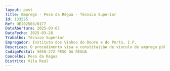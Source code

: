 ```yaml
--- 
layout: post
title: Emprego - Peso da Régua - Técnico Superior
Id: 133525
Ref: OE202503/0177
DataAbertura: 2025-03-07
DataFecho: 2025-03-28
Trabalho: Técnico Superior
Empregador: Instituto dos Vinhos do Douro e do Porto, I.P.
Descricao: O procedimento visa a constituição de vínculo de emprego público na modalidade de contrato de trabalho em funções públicas por tempo indeterminado, para os seguintes seis (6) postos de trabalho Ref.ª A  Um (1) Técnico Superior para o Serviço de Parcelas de Vinha.Ref.ª B  Um (1) Técnico Superior para o Serviço de Sistemas de Informação e Comunicação.Ref.ª C  Um (1) Técnico Superior para o Gabinete de Apoio ao Conselho Diretivo.Ref.ª D  Um (1) Técnico Superior para o Serviço de Laboratório.Ref.ª E  Um (1) Técnico Superior para o Serviço Prova.Ref.ª F  Um (1) Técnico Superior para o Serviço de Promoção e Comunicação.Locais de trabalho. As funções serão exercidas nas instalações do IVDP, IP na sede em Peso da Régua e na Delegação do Porto, de acordo com as referências a seguir indicadas  Ref.ª A  Sede na Rua dos Camilos, 90, 5050 272 Peso da Régua.Ref.ª B  Sede na Rua dos Camilos, 90, 5050 272 Peso da Régua.Ref.ª C  Sede na Rua dos Camilos, 90, 5050 272 Peso da Régua.Ref.ª D  Delegação na Rua de Ferreira Borges, 27, 4050 253 Porto.Ref.ª E  Delegação na Rua de Ferreira Borges, 27, 4050 253 Porto.Ref.ª F  Delegação na Rua de Ferreira Borges, 27, 4050 253 Porto.Os postos de trabalho caraterizam se pelo exercício de funções de grau de complexidade funcional 3, enquadráveis no conteúdo funcional da carreira geral de técnico superior, nos termos do mapa anexo a que se refere o n.º 2 do artigo 88.º da LTFP, para a realização das atividades infra identificadas para cada uma das referências. Ref.ª A  Um (1) Técnico Superior para o Serviço de Parcelas de Vinha.Exercício de funções no Serviço de Parcelas de Vinha, unidade orgânica de segundo nível, na dependência da Direção de Serviços de Fiscalização e de Controlo, com as competências previstas no ponto 3.2. da Deliberação n.º 1791 2013, publicada no Diário da República, 2.ª série, N.º 192, de 4 de outubro, que integra o conjunto de atividades identificadas no respetivo perfil de competências, a saber  a) Assegurar a atualização e gestão do ficheiro das parcelas de vinha, e a respetiva emissão das fichas de exploração e das autorizações de produção para as entidades parcelas com direito à produção de vinhos do Porto e do Douro  b) Processar vistorias, analisar e processar a informação recolhida no campo, definir a situação legal das novas parcelas, de forma a obter a respetiva classificação e enquadramento da produção na correspondente DO (Denominação de Origem)  c) Aperfeiçoar e desenvolver as aplicações informáticas utilizadas pelo serviço de parcelas de vinha, nomeadamente o Portal do Viticultor e Geoportal do Cadastro Vitivinícola  d) Analisar e definir os enquadramentos legais e a aptidão para a atribuição da DO Porto e DO Douro das parcelas de vinha, de acordo com as normas em vigor, designadamente a Portaria n.º 413 2001, de 18 de abril, o Decreto Lei n.º 173 2009, de 3 de agosto e subsequentes  e) Analisar, corrigir, importar exportar e efetuar o pós processamento de ficheiros GPS, análise e processamento da informação geográfica georreferenciada, recolhida no campo com recetores GPS (global positioning system  sistema de posicionamento global), de forma a definir a geometria, a área e a localização das parcelas de vinha  f) Acompanhar a recolha de dados no terreno de forma a garantir que o processo de recolha de dados de campo decorre da forma planeada e que são cumpridos os procedimentos definidos, efetuando o controlo dos dados obtidos, de forma a possibilitar correções e alterações sempre que necessário  g) Controlar e auditar o processo de levantamento de campo  h) Avaliar, validar e integrar os dados do boletim de campo e do ficheiro de GPS nos aplicativos de gestão das parcelas de vinha  i) Atender viticultores, com resposta a reclamações e a pedidos de esclarecimentos, onde se torna necessário responder de forma expedita, quer presencialmente quer por escrito, a todas as reclamações e pedidos de esclarecimento relacionados com processos de vistoria, quer em termos de resultados como de procedimentos  j) Manter e gerir o SIG (Sistema de Informação Geográfica) implementado no IVDP, com a integração dos dados cadastrais em geodatabases, atualização e correção dos dados existentes e interligação com outras fontes de informação georreferenciada  j) Formação contínua externa aos agentes económicos e interna aos fiscais de campo  l) Assegurar a articulação da gestão do potencial vitícola da RDD (Região Demarcada do Douro), com os organismos do Ministério da Agricultura com competências na vinha e vinho  m) Desenvolver projetos de natureza técnico científica e propor e desenvolver novas metodologias de controlo e de gestão das DO e IG (Indicação Geográfica).Ref.ª B  Um (1) Técnico Superior para o Serviço de Sistemas de Informação e Comunicação. Exercício de funções no Serviço de Sistemas de Informação e Comunicação, unidade orgânica de segundo nível, na dependência da Direção de Serviços Administrativos e Financeiros, com as competências previstas no ponto 2 da Deliberação n.º 1791 2013 publicada no Diário da República, 2.ª série, N.º 192, de 4 de outubro, que integra o conjunto de atividades identificadas no respetivo perfil de competências, a saber  a) Na área do desenvolvimento de Software  projetar, codificar, testar e implementar sistemas de software  manter e melhorar os sistemas existentes  colaborar na criação de soluções escaláveis e eficientes  b) Na área da Gestão de Projetos  planear e gerir projetos de desenvolvimento de software  definir cronogramas e recursos  c) Na área de Análise de Sistemas  analisar as necessidades dos utilizadores e traduzir esses requisitos em especificações técnicas  realizar estudos de viabilidade e avaliações de risco  d) Na área de Suporte Técnico  fornecer suporte técnico e resolver problemas de software  documentar procedimentos e soluções  e) Na área da Segurança da Informação  implementar e monitorizar medidas de segurança para proteger dados e sistemas de informação  realizar auditorias de segurança e avaliar vulnerabilidades.Ref.ª C  Um (1) Técnico Superior para o Gabinete de Apoio ao Conselho Diretivo. Exercício de funções de Apoio ao Conselho Diretivo, órgão composto por um presidente e um vice presidente, com as competências previstas no n. º 2 do artigo 5.º do Decreto Lei n. º 97 2012, de 23 de abril, que integra o conjunto de atividades identificadas no respetivo perfil de competências, a saber  a) Garantir suporte técnico ao Conselho Diretivo, contribuindo para a qualidade dos processos de tomada de decisão, de gestão da informação, de comunicação e de imagem organizacional  b) Coordenar a produção e sistematização de informação de apoio à decisão  c) Colaborar na preparação de apresentações e comunicações  d) Prestar apoio administrativo e secretariar o Conselho Diretivo  organização e gestão de agendas, reuniões, deslocações e viagens  e) Preparar reuniões, com estudo dos processos temas e elaboração da documentação necessária  f) Secretariar reuniões e elaborar as respetivas atas, designadamente dos órgãos do IVDP, IP (Conselho Diretivo, Conselho Consultivo, Conselho Interprofissional)  g) Assegurar a comunicação do Conselho Diretivo com os interlocutores internos e externos, a qual pode ocorrer em língua estrangeira  h) Organizar e executar tarefas relacionadas com o expediente geral do secretariado  receção e expedição da correspondência  redação de ofícios, memorandos e outros textos  seleção de correspondência e mails internos e externos e encaminhamento para os respetivos interlocutores  i) Tratar e analisar dados usando metodologias quantitativas e qualitativas  j) Garantir a organização de informação e arquivo da documentação relevante.Ref.ª D  Um (1) Técnico Superior para o Serviço de Laboratório. Exercício de funções no Serviço de Laboratório, unidade orgânica de segundo nível, integrada na Direção de Serviços Técnicos e de Certificação, com as competências previstas no ponto 4.1. da Deliberação n.º 1791 2013, publicada no Diário da República, 2.ª série, N.º 192, de 4 de outubro, que integra o conjunto de atividades identificadas no respetivo perfil de competências, a saber  a) Conceber, adaptar e validar métodos de análise  validar e aplicar métodos enquadrados em diretivas, nomeadamente por técnicas de cromatografia em fase gasosa  garantir a certificação do produto na componente analítica  b) Assegurar a qualidade, fiabilidade e segurança dos ensaios executados no laboratório, atuando de acordo com as normas de competência técnica, de qualidade e de segurança e ambiente  c) Executar e supervisionar ensaios, aplicando técnicas, procedimentos ou normas adequadas  d) Tratar, avaliar e validar os resultados dos ensaios ou análises  elaborar relatórios  e) Preparar e assegurar a manutenção dos materiais e equipamentos utilizados no laboratório  f) Controlar o desempenho dos equipamentos e sua calibração  g) Coordenar e executar as tarefas inerentes ao funcionamento do laboratório  h) Assegurar o cumprimento das normas, das medidas de proteção ambiental e da prevenção de riscos nas atividades realizadas no laboratório  i) Propor e implementar melhorias nos ensaios desenvolvidos pelo laboratório tendo em vista da sua evolução técnico científica  j) Pesquisar e acompanhar o desenvolvimento de novas metodologias analíticas e de novos equipamentos para a análise de vinhos e bebidas espirituosas  k) Pesquisar e acompanhar o progresso no conhecimento científico na área dos Métodos de Análise e da Enologia  l) Desenvolver projetos de natureza técnico científica que podem implicar o tratamento e análise de dados  m) Promover a melhoria contínua do papel do IVDP, IP  n) Elaboração de documentos técnicos, relatórios e artigos de cariz científico  o) Apoio às múltiplas vertentes do funcionamento do Serviço de Laboratório  p) Executar análises sensoriais, após treino e qualificação  q) Efetuar comunicações em língua portuguesa e inglesa relacionadas com o Serviço de Laboratório e com a Direção de Serviços Técnicos e de Certificação.Ref.ª E  Um (1) Técnico Superior para o Serviço Prova. Exercício de funções no Serviço de Prova, unidade orgânica de segundo nível, integrada na Direção de Serviços Técnicos e de Certificação, com as competências previstas no ponto 4.2. da Deliberação n.º 1791 2013, publicada no Diário da República, 2.ª série, N.º 192, de 4 de outubro, que integra o conjunto de atividades identificadas no respetivo perfil de competências, a saber  a) Executar análises sensoriais, após treino e qualificação, do seguinte conjunto de matrizes  vinho Denominação de Origem Protegida (DOP) Douro, vinho Indicação Geográfica Protegida (IGP) Duriense e vinho sem DOP ou IGP  vinho com DOP ou IGP de outras regiões vitícolas nacionais exteriores à Região Demarcada do Douro (RDD), de vinho licoroso   DOP Porto, de vinho licoroso DOP Douro (Moscatel do Douro), vinho licoroso sem DOP ou IGP e vinho licoroso com DOP ou IGP de outras regiões vitícolas nacionais exteriores à RDD, de vinho espumante DOP Douro, de vinho espumante IGP Duriense, vinho espumante sem DOP ou IGP e vinho espumante com DOP ou IGP de outras regiões vitícolas nacionais exteriores à RDD, de vinho frisante sem DOP ou IGP e vinho frisante com DOP ou IGP de outras regiões vitícolas nacionais exteriores à RDD, de aguardente vitícola para beneficiação e lotação, de aguardente de vinho Douro e aguardente de vinho e bagaceira de outras regiões vitícolas nacionais exteriores à RDD   b) Efetuar comunicações relacionadas com a atividade da Região Demarcada do Douro em diferentes idiomas (espanhol, inglês e francês) para público especializado e leigo  c) Cooperar com outros serviços do IVDP, IP na execução de ações relacionadas com a análise sensorial  d) Realizar análises laboratoriais em vinhos e outros produtos vinícolas  e) Correlacionar dados de resultados sensoriais com os obtidos por análise físico química  f) Desenvolver projetos de natureza técnico científica  g) Elaboração de documentos técnicos, relatórios e artigos de cariz científico  h) Apoiar as múltiplas vertentes do funcionamento da Direção de Serviços Técnicos e de Certificação.Ref.ª F  Um (1) Técnico Superior para o Serviço de Promoção e Comunicação. Exercício de funções no Serviço de Promoção e Comunicação, unidade orgânica de segundo nível, na dependência do Conselho Diretivo, com as competências previstas no ponto 1.1. da Deliberação n.º 1791 2013, publicada no Diário da República, 2.ª série, N.º 192, de 4 de outubro, que integra o conjunto de atividades identificadas no respetivo perfil de competências, a saber  Implementar ações no âmbito do plano de promoção e internacionalização, nos diferentes mercados, dominando a língua portuguesa, inglesa e francesa, falada e escrita  b) Colaborar no planeamento e realização de ações de comunicação em ambiente digital e ou internet  c) Colaborar no planeamento e conceção de conteúdos multimédia e audiovisual para as redes sociais  d) Monitorizar os resultados da aplicação de ações de comunicação, de acordo com as estratégias de promoção e comunicação definidas.
CodigoPostal: 5050-272 PESO DA RÉGUA
Concelho: Peso da Régua
Distrito: Vila Real
--- 
```

